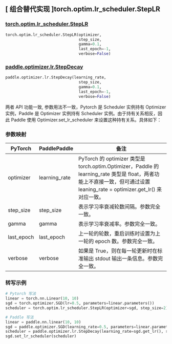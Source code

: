 ## [ 组合替代实现 ]torch.optim.lr_scheduler.StepLR

### [torch.optim.lr_scheduler.StepLR](https://pytorch.org/docs/stable/generated/torch.optim.lr_scheduler.StepLR.html)

```python
torch.optim.lr_scheduler.StepLR(optimizer,
                                step_size,
                                gamma=0.1,
                                last_epoch=-1,
                                verbose=False)
```

### [paddle.optimizer.lr.StepDecay](https://www.paddlepaddle.org.cn/documentation/docs/zh/develop/api/paddle/optimizer/lr/StepDecay_cn.html)

```python
paddle.optimizer.lr.StepDecay(learning_rate,
                                step_size,
                                gamma=0.1,
                                last_epoch=-1,
                                verbose=False)
```

两者 API 功能一致, 参数用法不一致，Pytorch 是 Scheduler 实例持有 Optimizer 实例，Paddle 是 Optimizer 实例持有 Scheduler 实例。由于持有关系相反，因此 Paddle 使用 Optimizer.set_lr_scheduler 来设置这种持有关系。具体如下：

### 参数映射

| PyTorch | PaddlePaddle | 备注                                                                                       |
| ------- | ------------ | ------------------------------------------------------------------------------------------ |
| optimizer     | learning_rate       | PyTorch 的 optimizer 类型是 torch.optim.Optimizer，Paddle 的 learning_rate 类型是 float，两者功能上不直接一致，但可通过设置 leaning_rate = optimizer.get_lr() 来对应一致。  |
| step_size     | step_size       | 表示学习率衰减轮数间隔。参数完全一致。         |
| gamma     | gamma       | 表示学习率衰减率。参数完全一致。             |
| last_epoch     | last_epoch       | 上一轮的轮数，重启训练时设置为上一轮的 epoch 数。参数完全一致。       |
| verbose     | verbose       | 如果是 True，则在每一轮更新时在标准输出 stdout 输出一条信息。参数完全一致。  |

### 转写示例
```python
# Pytorch 写法
linear = torch.nn.Linear(10, 10)
sgd = torch.optimizer.SGD(lr=0.5, parameters=linear.parameters())
scheduler = torch.optim.lr_scheduler.StepLR(optimizer=sgd, step_size=2)

# Paddle 写法
linear = paddle.nn.linear(10, 10)
sgd = paddle.optimizer.SGD(learning_rate=0.5, parameters=linear.parameters())
scheduler = paddle.optimizer.lr.StepDecay(learning_rate=sgd.get_lr(), step_size=2)
sgd.set_lr_scheduler(scheduler)
```
